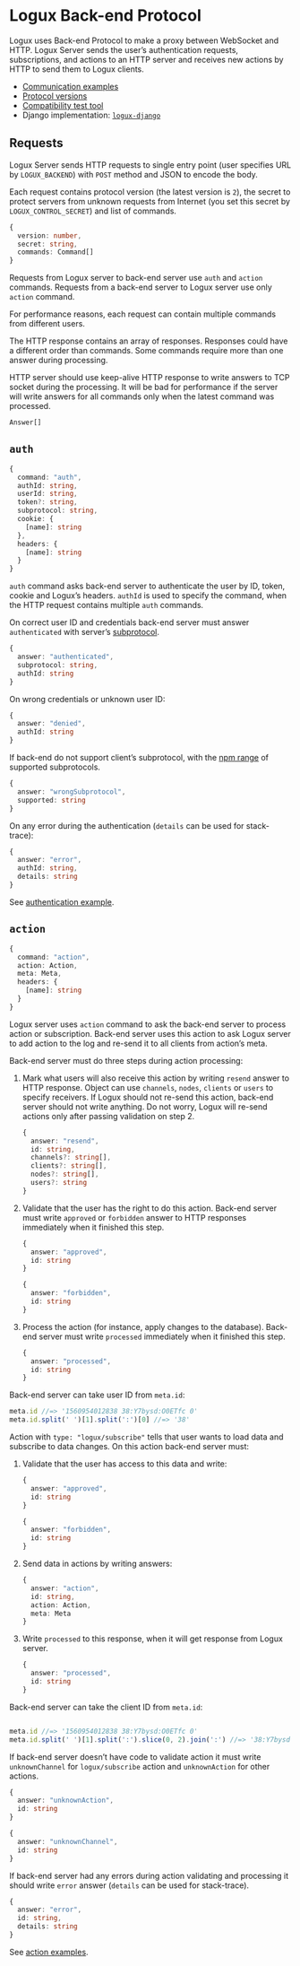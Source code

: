 # Logux Back-end Protocol

Logux uses Back-end Protocol to make a proxy between WebSocket and HTTP. Logux Server sends the user’s authentication requests, subscriptions, and actions to an HTTP server and receives new actions by HTTP to send them to Logux clients.

* [Communication examples](./examples.md)
* [Protocol versions](./versions.md)
* [Compatibility test tool](https://github.com/logux/backend-test)
* Django implementation: [`logux-django`](https://github.com/logux/django/)


## Requests

Logux Server sends HTTP requests to single entry point (user specifies URL by `LOGUX_BACKEND`) with `POST` method and JSON to encode the body.

Each request contains protocol version (the latest version is `2`), the secret to protect servers from unknown requests from Internet (you set this secret by `LOGUX_CONTROL_SECRET`) and list of commands.

```ts
{
  version: number,
  secret: string,
  commands: Command[]
}
```

Requests from Logux server to back-end server use `auth` and `action` commands. Requests from a back-end server to Logux server use only `action` command.

For performance reasons, each request can contain multiple commands from different users.

The HTTP response contains an array of responses. Responses could have a different order than commands. Some commands require more than one answer during processing.

HTTP server should use keep-alive HTTP response to write answers to TCP socket during the processing. It will be bad for performance if the server will write answers for all commands only when the latest command was processed.

```ts
Answer[]
```


## `auth`

```ts
{
  command: "auth",
  authId: string,
  userId: string,
  token?: string,
  subprotocol: string,
  cookie: {
    [name]: string
  },
  headers: {
    [name]: string
  }
}
```

`auth` command asks back-end server to authenticate the user by ID, token, cookie and Logux’s headers. `authId` is used to specify the command, when the HTTP request contains multiple `auth` commands.

On correct user ID and credentials back-end server must answer `authenticated` with server’s [subprotocol](https://logux.io/guide/concepts/subprotocol/).

```ts
{
  answer: "authenticated",
  subprotocol: string,
  authId: string
}
```

On wrong credentials or unknown user ID:

```ts
{
  answer: "denied",
  authId: string
}
```

If back-end do not support client’s subprotocol, with the [npm range](https://docs.npmjs.com/misc/semver) of supported subprotocols.

```ts
{
  answer: "wrongSubprotocol",
  supported: string
}
```

On any error during the authentication (`details` can be used for stack-trace):

```ts
{
  answer: "error",
  authId: string,
  details: string
}
```

See [authentication example](./examples.md#authentication).


## `action`

```ts
{
  command: "action",
  action: Action,
  meta: Meta,
  headers: {
    [name]: string
  }
}
```

Logux server uses `action` command to ask the back-end server to process action or subscription. Back-end server uses this action to ask Logux server to add action to the log and re-send it to all clients from action’s meta.

Back-end server must do three steps during action processing:

1. Mark what users will also receive this action by writing `resend` answer to HTTP response. Object can use `channels`, `nodes`, `clients` or `users` to specify receivers. If Logux should not re-send this action, back-end server should not write anything. Do not worry, Logux will re-send actions only after passing validation on step 2.

   ```ts
   {
     answer: "resend",
     id: string,
     channels?: string[],
     clients?: string[],
     nodes?: string[],
     users?: string
   }
   ```
2. Validate that the user has the right to do this action. Back-end server must write `approved` or `forbidden` answer to HTTP responses immediately when it finished this step.

   ```ts
   {
     answer: "approved",
     id: string
   }
   ```

   ```ts
   {
     answer: "forbidden",
     id: string
   }
   ```
3. Process the action (for instance, apply changes to the database). Back-end server must write `processed` immediately when it finished this step.

   ```ts
   {
     answer: "processed",
     id: string
   }
   ```

Back-end server can take user ID from `meta.id`:

```js
meta.id //=> '1560954012838 38:Y7bysd:O0ETfc 0'
meta.id.split(' ')[1].split(':')[0] //=> '38'
```

Action with `type: "logux/subscribe"` tells that user wants to load data and subscribe to data changes. On this action back-end server must:

1. Validate that the user has access to this data and write:

   ```ts
   {
     answer: "approved",
     id: string
   }
   ```

   ```ts
   {
     answer: "forbidden",
     id: string
   }
   ```
2. Send data in actions by writing answers:

   ```ts
   {
     answer: "action",
     id: string,
     action: Action,
     meta: Meta
   }
   ```
3. Write `processed` to this response, when it will get response from Logux server.

   ```ts
   {
     answer: "processed",
     id: string
   }
   ```

Back-end server can take the client ID from `meta.id`:

```js

meta.id //=> '1560954012838 38:Y7bysd:O0ETfc 0'
meta.id.split(' ')[1].split(':').slice(0, 2).join(':') //=> '38:Y7bysd'
```

If back-end server doesn’t have code to validate action it must write `unknownChannel` for `logux/subscribe` action and `unknownAction` for other actions.

```ts
{
  answer: "unknownAction",
  id: string
}
```

```ts
{
  answer: "unknownChannel",
  id: string
}
```

If back-end server had any errors during action validating and processing it should write `error` answer (`details` can be used for stack-trace).

```ts
{
  answer: "error",
  id: string,
  details: string
}
```

See [action examples](./examples.md#actions).
